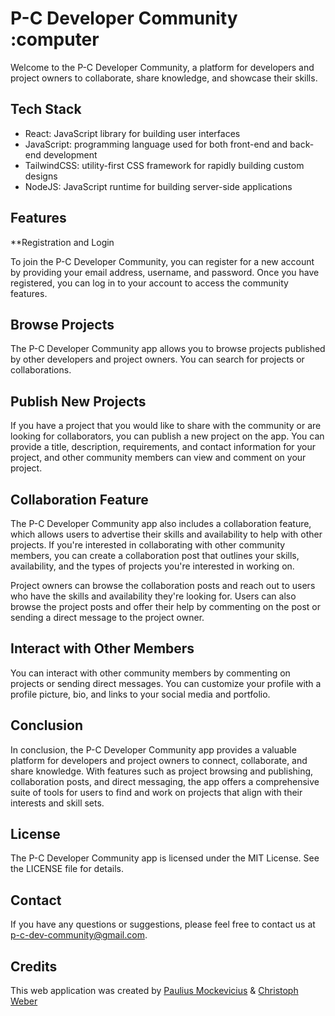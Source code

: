 # P-C Developer Community :computer

Welcome to the P-C Developer Community, a platform for developers and project owners to collaborate, share knowledge, and showcase their skills.

## Tech Stack

* React: JavaScript library for building user interfaces
* JavaScript: programming language used for both front-end and back-end development
* TailwindCSS: utility-first CSS framework for rapidly building custom designs
* NodeJS: JavaScript runtime for building server-side applications

## Features

**Registration and Login

To join the P-C Developer Community, you can register for a new account by providing your email address, username, and password. Once you have registered, you can log in to your account to access the community features.

## Browse Projects

The P-C Developer Community app allows you to browse projects published by other developers and project owners. You can search for projects or collaborations.

## Publish New Projects

If you have a project that you would like to share with the community or are looking for collaborators, you can publish a new project on the app. You can provide a title, description, requirements, and contact information for your project, and other community members can view and comment on your project.

## Collaboration Feature

The P-C Developer Community app also includes a collaboration feature, which allows users to advertise their skills and availability to help with other projects. If you're interested in collaborating with other community members, you can create a collaboration post that outlines your skills, availability, and the types of projects you're interested in working on.

Project owners can browse the collaboration posts and reach out to users who have the skills and availability they're looking for. Users can also browse the project posts and offer their help by commenting on the post or sending a direct message to the project owner.

## Interact with Other Members

You can interact with other community members by commenting on projects or sending direct messages. You can customize your profile with a profile picture, bio, and links to your social media and portfolio.


## Conclusion 

In conclusion, the P-C Developer Community app provides a valuable platform for developers and project owners to connect, collaborate, and share knowledge. With features such as project browsing and publishing, collaboration posts, and direct messaging, the app offers a comprehensive suite of tools for users to find and work on projects that align with their interests and skill sets.
## License

The P-C Developer Community app is licensed under the MIT License. See the LICENSE file for details.

## Contact

If you have any questions or suggestions, please feel free to contact us at p-c-dev-community@gmail.com.

## Credits
 This web application was created by [Paulius Mockevicius](https://github.com/pmockevicius) & [Christoph Weber](https://github.com/Webster312)
